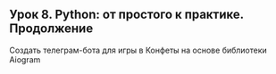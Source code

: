 ## Урок 8. Python: от простого к практике. Продолжение

Создать телеграм-бота для игры в Конфеты на основе библиотеки Aiogram